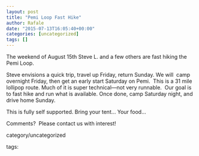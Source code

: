 ```yaml
---
layout: post
title: "Pemi Loop Fast Hike"
author: Rafale
date: "2015-07-13T16:05:40+00:00"
categories: [uncategorized]
tags: []
---
```


The weekend of August 15th Steve L. and a few others are fast hiking the Pemi Loop.

Steve envisions a quick trip, travel up Friday, return Sunday. We will  camp overnight Friday, then get an early start Saturday on Pemi.  This is a 31 mile lollipop route. Much of it is super technical—not very runnable.  Our goal is to fast hike and run what is available. Once done, camp Saturday night, and drive home Sunday.

This is fully self supported. Bring your tent… Your food…</p>

Comments?  Please contact us with interest!

category/uncategorized

tags:
